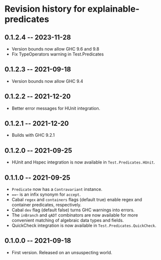 # Revision history for explainable-predicates

## 0.1.2.4 -- 2023-11-28

* Version bounds now allow GHC 9.6 and 9.8
* Fix TypeOperators warning in Test.Predicates

## 0.1.2.3 -- 2021-09-18

* Version bounds now allow GHC 9.4

## 0.1.2.2 -- 2021-12-20

* Better error messages for HUnit integration.

## 0.1.2.1 -- 2021-12-20

* Builds with GHC 9.2.1

## 0.1.2.0 -- 2021-09-25

* HUnit and Hspec integration is now available in `Test.Predicates.HUnit`.

## 0.1.1.0 -- 2021-09-25

* `Predicate` now has a `Contravariant` instance.
* `==~` is an infix synonym for `accept`.
* Cabal `regex` and `containers` flags (default true) enable regex and
  container predicates, respectively.
* Cabal `dev` flag (default false) turns GHC warnings into errors.
* The `inBranch` and `qADT` combinators are now available for more convenient
  matching of algebraic data types and fields.
* QuickCheck integration is now available in `Test.Predicates.QuickCheck`.

## 0.1.0.0 -- 2021-09-18

* First version. Released on an unsuspecting world.
